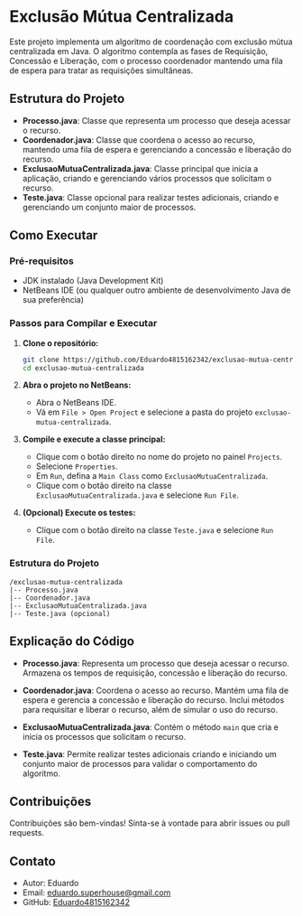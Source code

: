 
# Exclusão Mútua Centralizada

Este projeto implementa um algoritmo de coordenação com exclusão mútua centralizada em Java. O algoritmo contempla as fases de Requisição, Concessão e Liberação, com o processo coordenador mantendo uma fila de espera para tratar as requisições simultâneas.

## Estrutura do Projeto

- **Processo.java**: Classe que representa um processo que deseja acessar o recurso.
- **Coordenador.java**: Classe que coordena o acesso ao recurso, mantendo uma fila de espera e gerenciando a concessão e liberação do recurso.
- **ExclusaoMutuaCentralizada.java**: Classe principal que inicia a aplicação, criando e gerenciando vários processos que solicitam o recurso.
- **Teste.java**: Classe opcional para realizar testes adicionais, criando e gerenciando um conjunto maior de processos.

## Como Executar

### Pré-requisitos

- JDK instalado (Java Development Kit)
- NetBeans IDE (ou qualquer outro ambiente de desenvolvimento Java de sua preferência)

### Passos para Compilar e Executar

1. **Clone o repositório:**

   ```bash
   git clone https://github.com/Eduardo4815162342/exclusao-mutua-centralizada.git
   cd exclusao-mutua-centralizada
   ```

2. **Abra o projeto no NetBeans:**

   - Abra o NetBeans IDE.
   - Vá em `File > Open Project` e selecione a pasta do projeto `exclusao-mutua-centralizada`.

3. **Compile e execute a classe principal:**

   - Clique com o botão direito no nome do projeto no painel `Projects`.
   - Selecione `Properties`.
   - Em `Run`, defina a `Main Class` como `ExclusaoMutuaCentralizada`.
   - Clique com o botão direito na classe `ExclusaoMutuaCentralizada.java` e selecione `Run File`.

4. **(Opcional) Execute os testes:**

   - Clique com o botão direito na classe `Teste.java` e selecione `Run File`.

### Estrutura do Projeto

```
/exclusao-mutua-centralizada
|-- Processo.java
|-- Coordenador.java
|-- ExclusaoMutuaCentralizada.java
|-- Teste.java (opcional)
```

## Explicação do Código

- **Processo.java**: Representa um processo que deseja acessar o recurso. Armazena os tempos de requisição, concessão e liberação do recurso.
  
- **Coordenador.java**: Coordena o acesso ao recurso. Mantém uma fila de espera e gerencia a concessão e liberação do recurso. Inclui métodos para requisitar e liberar o recurso, além de simular o uso do recurso.

- **ExclusaoMutuaCentralizada.java**: Contém o método `main` que cria e inicia os processos que solicitam o recurso.

- **Teste.java**: Permite realizar testes adicionais criando e iniciando um conjunto maior de processos para validar o comportamento do algoritmo.

## Contribuições

Contribuições são bem-vindas! Sinta-se à vontade para abrir issues ou pull requests.


## Contato

- Autor: Eduardo
- Email: eduardo.superhouse@gmail.com
- GitHub: [Eduardo4815162342](https://github.com/Eduardo4815162342)
